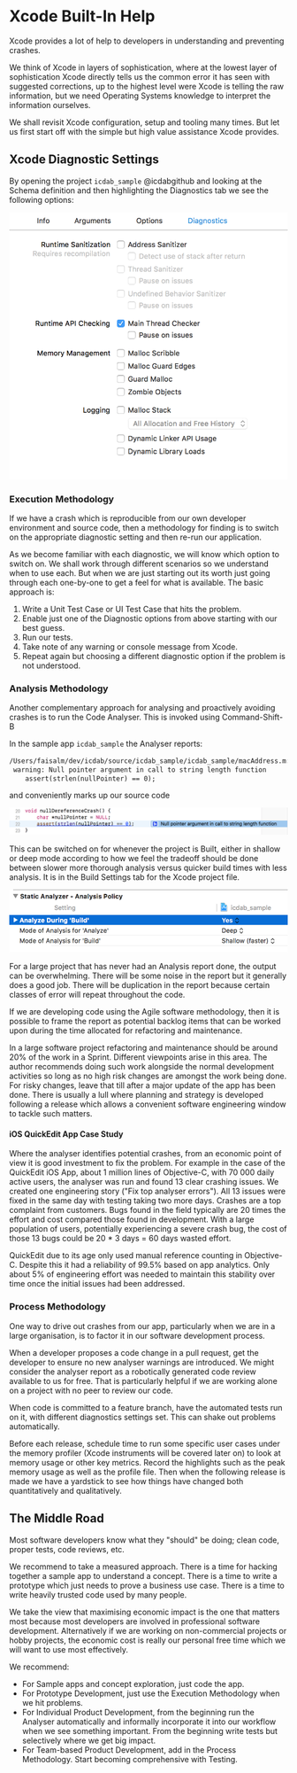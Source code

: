 # Xcode Built-In Help

Xcode provides a lot of help to developers in understanding and preventing crashes.

We think of Xcode in layers of sophistication, where at the lowest layer of sophistication Xcode directly tells us the common error it has seen with suggested corrections, up to the highest level were Xcode is telling the raw information, but we need Operating Systems knowledge to interpret the information ourselves.

We shall revisit Xcode configuration, setup and tooling many times.  But let us first start off with the simple but high value assistance Xcode provides.

## Xcode Diagnostic Settings

By opening the project `icdab_sample` @icdabgithub and looking at the Schema definition and then highlighting the Diagnostics tab we see the following options:

![](screenshots/diagnostic_settings.png)

### Execution Methodology

If we have a crash which is reproducible from our own developer environment and source code, then a methodology for finding is to switch on the appropriate diagnostic setting and then re-run our application.

As we become familiar with each diagnostic, we will know which option to switch on.  We shall work through different scenarios so we understand when to use each.  But when we are just starting out its worth just going through each one-by-one to get a feel for what is available.  The basic approach is:

1.  Write a Unit Test Case or UI Test Case that hits the problem.
1.  Enable just one of the Diagnostic options from above starting with our best guess.
1.  Run our tests.
1.  Take note of any warning or console message from Xcode.
1.  Repeat again but choosing a different diagnostic option if the problem is not understood.

### Analysis Methodology

Another complementary approach for analysing and proactively avoiding crashes is to run the Code Analyser.
This is invoked using Command-Shift-B

In the sample app `icdab_sample` the Analyser reports:

```
/Users/faisalm/dev/icdab/source/icdab_sample/icdab_sample/macAddress.m:22:12:
 warning: Null pointer argument in call to string length function
    assert(strlen(nullPointer) == 0);
```

and conveniently marks up our source code

![](screenshots/analyser_null.png)

This can be switched on for whenever the project is Built, either in shallow or deep mode according to how we feel the tradeoff should be done between slower more thorough analysis versus quicker build times with less analysis.  It is in the Build Settings tab for the Xcode project file.

![](screenshots/static_analyser_build.png)

For a large project that has never had an Analysis report done, the output can be overwhelming.
There will be some noise in the report but it generally does a good job.  There will be duplication in the report because certain classes of error will repeat throughout the code.

If we are developing code using the Agile software methodology, then it is possible to frame the report as potential backlog items that can be worked upon during the time allocated for refactoring and maintenance.

In a large software project refactoring and maintenance should be around 20% of the work in a Sprint.  Different viewpoints arise in this area.  The author recommends doing such work alongside the normal development activities so long as no high risk changes are amongst the work being done.  For risky changes, leave that till after a major update of the app has been done.  There is usually a lull where planning and strategy is developed following a release which allows a convenient software engineering window to tackle such matters.

#### iOS QuickEdit App Case Study

Where the analyser identifies potential crashes, from an economic point of view it is good investment to fix the problem.  For example in the case of the QuickEdit iOS App, about 1 million lines of Objective-C, with 70 000 daily active users, the analyser was run and found 13 clear crashing issues.  We created one engineering story ("Fix top analyser errors").  All 13 issues were fixed in the same day with testing taking two more days.  Crashes are a top complaint from customers.  Bugs found in the field typically are 20 times the effort and cost compared those found in development.  With a large population of users, potentially experiencing a severe crash bug, the cost of those 13 bugs could be 20 * 3 days = 60 days wasted effort.  

QuickEdit due to its age only used manual reference counting in Objective-C.  Despite this it had a reliability of 99.5% based on app analytics.  Only about 5% of engineering effort was needed to maintain this stability over time once the initial issues had been addressed.

### Process Methodology

One way to drive out crashes from our app, particularly when we are in a large organisation, is to factor it in our software development process.

When a developer proposes a code change in a pull request, get the developer to ensure no new analyser warnings are introduced.  We might consider the analyser report as a robotically generated code review available to us for free.  That is particularly helpful if we are working alone on a project with no peer to review our code.

When code is committed to a feature branch, have the automated tests run on it, with different diagnostics settings set.  This can shake out problems automatically.

Before each release, schedule time to run some specific user cases under the memory profiler (Xcode instruments will be covered later on) to look at memory usage or other key metrics.  Record the highlights such as the peak memory usage as well as the profile file.  Then when the following release is made we have a yardstick to see how things have changed both quantitatively and qualitatively.

## The Middle Road

Most software developers know what they "should" be doing; clean code, proper tests, code reviews, etc.

We recommend to take a measured approach.  There is a time for hacking together a sample app to understand a concept.  There is a time to write a prototype which just needs to prove a business use case.  There is a time to write heavily trusted code used by many people.

We take the view that maximising economic impact is the one that matters most because most developers are involved in professional software development.  Alternatively if we are working on non-commercial projects or hobby projects, the economic cost is really our personal free time which we will want to use most effectively.

We recommend:

- For Sample apps and concept exploration, just code the app.
- For Prototype Development, just use the Execution Methodology when we hit problems.
- For Individual Product Development, from the beginning run the Analyser automatically and informally incorporate it into our workflow when we see something important.  From the beginning write tests but selectively where we get big impact.
- For Team-based Product Development, add in the Process Methodology.  Start becoming comprehensive with Testing.
